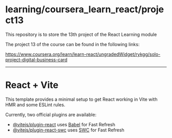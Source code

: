 # learning/coursera_learn_react/project13
This repository is to store the 13th project of the React Learning module

The project 13 of the course can be found in the following links: 

https://www.coursera.org/learn/learn-react/ungradedWidget/rykgg/solo-project-digital-business-card

-------------------------------------------------------------------------------------------------------------

# React + Vite

This template provides a minimal setup to get React working in Vite with HMR and some ESLint rules.

Currently, two official plugins are available:

- [@vitejs/plugin-react](https://github.com/vitejs/vite-plugin-react/blob/main/packages/plugin-react/README.md) uses [Babel](https://babeljs.io/) for Fast Refresh
- [@vitejs/plugin-react-swc](https://github.com/vitejs/vite-plugin-react-swc) uses [SWC](https://swc.rs/) for Fast Refresh
